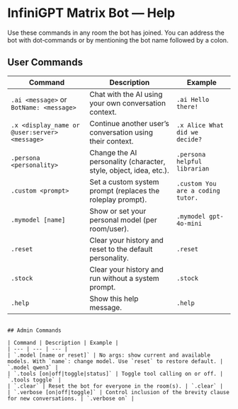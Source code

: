 # InfiniGPT Matrix Bot — Help

Use these commands in any room the bot has joined. You can address the bot with dot‑commands or by mentioning the bot name followed by a colon.

## User Commands

| Command | Description | Example |
| --- | --- | --- |
| `.ai <message>` or `BotName: <message>` | Chat with the AI using your own conversation context. | `.ai Hello there!` |
| `.x <display_name or @user:server> <message>` | Continue another user’s conversation using their context. | `.x Alice What did we decide?` |
| `.persona <personality>` | Change the AI personality (character, style, object, idea, etc.). | `.persona helpful librarian` |
| `.custom <prompt>` | Set a custom system prompt (replaces the roleplay prompt). | `.custom You are a coding tutor.` |
| `.mymodel [name]` | Show or set your personal model (per room/user). | `.mymodel gpt-4o-mini` |
| `.reset` | Clear your history and reset to the default personality. | `.reset` |
| `.stock` | Clear your history and run without a system prompt. | `.stock` |
| `.help` | Show this help message. | `.help` |


~~~

## Admin Commands

| Command | Description | Example |
| --- | --- | --- |
| `.model [name or reset]` | No args: show current and available models. With `name`: change model. Use `reset` to restore default. | `.model qwen3` |
| `.tools [on|off|toggle|status]` | Toggle tool calling on or off. | `.tools toggle` |
| `.clear` | Reset the bot for everyone in the room(s). | `.clear` |
| `.verbose [on|off|toggle]` | Control inclusion of the brevity clause for new conversations. | `.verbose on` |
